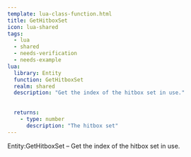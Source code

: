 ```yaml
---
template: lua-class-function.html
title: GetHitboxSet
icon: lua-shared
tags:
  - lua
  - shared
  - needs-verification
  - needs-example
lua:
  library: Entity
  function: GetHitboxSet
  realm: shared
  description: "Get the index of the hitbox set in use."
  
  
  returns:
    - type: number
      description: "The hitbox set"
---
```


<div class="lua__search__keywords">
Entity:GetHitboxSet &#x2013; Get the index of the hitbox set in use.
</div>
